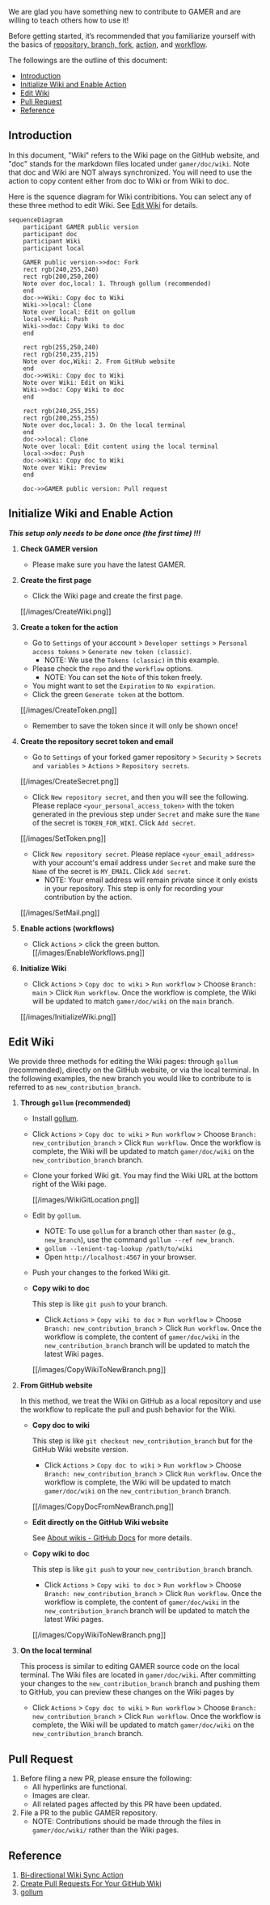 We are glad you have something new to contribute to GAMER and are willing to teach others how to use it!

Before getting started, it’s recommended that you familiarize yourself with the basics of [repository, branch, fork](https://docs.github.com/en/repositories/creating-and-managing-repositories/about-repositories), [action](https://docs.github.com/en/actions), and [workflow](https://docs.github.com/en/actions/using-workflows).

The followings are the outline of this document:
* [Introduction](#Introduction)
* [Initialize Wiki and Enable Action](#Initialize-Wiki-and-Enable-Action)
* [Edit Wiki](#Edit-Wiki)
* [Pull Request](#Pull-Request)
* [Reference](#Reference)

## Introduction
In this document, "Wiki" refers to the Wiki page on the GitHub website, and "doc" stands for the markdown files located under `gamer/doc/wiki`. Note that doc and Wiki are NOT always synchronized. You will need to use the action to copy content either from doc to Wiki or from Wiki to doc.

Here is the squence diagram for Wiki contribitions. You can select any of these three method to edit Wiki. See [Edit Wiki](#Edit-Wiki) for details.

```mermaid
sequenceDiagram
    participant GAMER public version
    participant doc
    participant Wiki
    participant local

    GAMER public version->>doc: Fork
    rect rgb(240,255,240)
    rect rgb(200,250,200)
    Note over doc,local: 1. Through gollum (recommended)
    end
    doc->>Wiki: Copy doc to Wiki
    Wiki->>local: Clone
    Note over local: Edit on gollum
    local->>Wiki: Push
    Wiki->>doc: Copy Wiki to doc
    end

    rect rgb(255,250,240)
    rect rgb(250,235,215)
    Note over doc,Wiki: 2. From GitHub website
    end
    doc->>Wiki: Copy doc to Wiki
    Note over Wiki: Edit on Wiki
    Wiki->>doc: Copy Wiki to doc
    end

    rect rgb(240,255,255)
    rect rgb(200,255,255)
    Note over doc,local: 3. On the local terminal
    end
    doc->>local: Clone
    Note over local: Edit content using the local terminal
    local->>doc: Push
    doc->>Wiki: Copy doc to Wiki
    Note over Wiki: Preview
    end

    doc->>GAMER public version: Pull request
```

## Initialize Wiki and Enable Action
**_This setup only needs to be done once (the first time) !!!_**

1. **Check GAMER version**
   * Please make sure you have the latest GAMER.

1. **Create the first page**
   * Click the Wiki page and create the first page.

   [[/images/CreateWiki.png]]

1. **Create a token for the action**
   * Go to `Settings` of your account > `Developer settings` > `Personal access tokens` > `Generate new token (classic)`.
      - NOTE: We use the `Tokens (classic)` in this example.
   * Please check the `repo` and the `workflow` options.
      - NOTE: You can set the `Note` of this token freely.
   * You might want to set the `Expiration` to `No expiration`.
   * Click the green `Generate token` at the bottom.

   [[/images/CreateToken.png]]

   * Remember to save the token since it will only be shown once!

1. **Create the repository secret token and email**
   * Go to `Settings` of your forked gamer repository > `Security` > `Secrets and variables` > `Actions` > `Repository secrets`.

   [[/images/CreateSecret.png]]

   * Click `New repository secret`, and then you will see the following. Please replace `<your_personal_access_token>` with the token generated in the previous step under `Secret` and make sure the `Name` of the secret is `TOKEN_FOR_WIKI`. Click `Add secret`.

   [[/images/SetToken.png]]

   * Click `New repository secret`. Please replace `<your_email_address>` with your account's email address under `Secret` and make sure the `Name` of the secret is `MY_EMAIL`. Click `Add secret`.
      - NOTE: Your email address will remain private since it only exists in your repository. This step is only for recording your contribution by the action.

   [[/images/SetMail.png]]

1. **Enable actions (workflows)**
   * Click `Actions` > click the green button.
   [[/images/EnableWorkflows.png]]

1. **Initialize Wiki**
   * Click `Actions` > `Copy doc to wiki` > `Run workflow` > Choose `Branch: main` > Click `Run workflow`. Once the workflow is complete, the Wiki will be updated to match `gamer/doc/wiki` on the `main` branch.

   [[/images/InitializeWiki.png]]

## Edit Wiki
We provide three methods for editing the Wiki pages: through `gollum` (recommended), directly on the GitHub website, or via the local terminal. In the following examples, the new branch you would like to contribute to is referred to as `new_contribution_branch`.

1. **Through `gollum` (recommended)**
   - Install [gollum](https://github.com/gollum/gollum).
   - Click `Actions` > `Copy doc to wiki` > `Run workflow` > Choose `Branch: new_contribution_branch` > Click `Run workflow`. Once the workflow is complete, the Wiki will be updated to match `gamer/doc/wiki` on the `new_contribution_branch` branch.
   - Clone your forked Wiki git. You may find the Wiki URL at the bottom right of the Wiki page.

     [[/images/WikiGitLocation.png]]

   - Edit by `gollum`.
     * NOTE: To use `gollum` for a branch other than `master` (e.g., `new_branch`), use the command `gollum --ref new_branch`.
     * `gollum --lenient-tag-lookup /path/to/wiki`
     * Open `http://localhost:4567` in your browser.
   - Push your changes to the forked Wiki git.
   - **Copy wiki to doc**

     This step is like `git push` to your branch.
     * Click `Actions` > `Copy wiki to doc` > `Run workflow` > Choose `Branch: new_contribution_branch` > Click `Run workflow`. Once the workflow is complete, the content of `gamer/doc/wiki` in the `new_contribution_branch` branch will be updated to match the latest Wiki pages.

     [[/images/CopyWikiToNewBranch.png]]

1. **From GitHub website**

   In this method, we treat the Wiki on GitHub as a local repository and use the workflow to replicate the pull and push behavior for the Wiki.
   - **Copy doc to wiki**

     This step is like `git checkout new_contribution_branch` but for the GitHub Wiki website version.
     * Click `Actions` > `Copy doc to wiki` > `Run workflow` > Choose `Branch: new_contribution_branch` > Click `Run workflow`. Once the workflow is complete, the Wiki will be updated to match `gamer/doc/wiki` on the `new_contribution_branch` branch.

      [[/images/CopyDocFromNewBranch.png]]

   - **Edit directly on the GitHub Wiki website**

      See [About wikis - GitHub Docs](https://docs.github.com/en/communities/documenting-your-project-with-wikis/about-wikis) for more details.
   - **Copy wiki to doc**

     This step is like `git push` to your `new_contribution_branch` branch.
     * Click `Actions` > `Copy wiki to doc` > `Run workflow` > Choose `Branch: new_contribution_branch` > Click `Run workflow`. Once the workflow is complete, the content of `gamer/doc/wiki` in the `new_contribution_branch` branch will be updated to match the latest Wiki pages.

      [[/images/CopyWikiToNewBranch.png]]

1. **On the local terminal**

   This process is similar to editing GAMER source code on the local terminal. The Wiki files are located in `gamer/doc/wiki`. After committing your changes to the `new_contribution_branch` branch and pushing them to GitHub, you can preview these changes on the Wiki pages by
   * Click `Actions` > `Copy doc to wiki` > `Run workflow` > Choose `Branch: new_contribution_branch` > Click `Run workflow`. Once the workflow is complete, the Wiki will be updated to match `gamer/doc/wiki` on the `new_contribution_branch` branch.

## Pull Request
   1. Before filing a new PR, please ensure the following:
      * All hyperlinks are functional.
      * Images are clear.
      * All related pages affected by this PR have been updated.
   2. File a PR to the public GAMER repository.
      * NOTE: Contributions should be made through the files in `gamer/doc/wiki/` rather than the Wiki pages.

## Reference
1. [Bi-directional Wiki Sync Action](https://github.com/marketplace/actions/bi-directional-wiki-sync-action)
1. [Create Pull Requests For Your GitHub Wiki](https://nimblehq.co/blog/create-github-wiki-pull-request)
1. [gollum](https://github.com/gollum/gollum)
